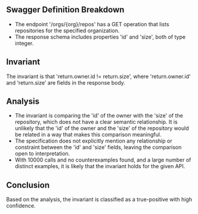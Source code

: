 ## Swagger Definition Breakdown
- The endpoint '/orgs/{org}/repos' has a GET operation that lists repositories for the specified organization.
- The response schema includes properties 'id' and 'size', both of type integer.

## Invariant
The invariant is that 'return.owner.id != return.size', where 'return.owner.id' and 'return.size' are fields in the response body.

## Analysis
- The invariant is comparing the 'id' of the owner with the 'size' of the repository, which does not have a clear semantic relationship. It is unlikely that the 'id' of the owner and the 'size' of the repository would be related in a way that makes this comparison meaningful.
- The specification does not explicitly mention any relationship or constraint between the 'id' and 'size' fields, leaving the comparison open to interpretation.
- With 10000 calls and no counterexamples found, and a large number of distinct examples, it is likely that the invariant holds for the given API.

## Conclusion
Based on the analysis, the invariant is classified as a true-positive with high confidence.
